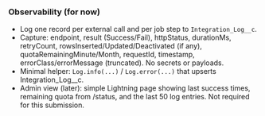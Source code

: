 

### Observability (for now)
- Log one record per external call and per job step to `Integration_Log__c`.
- Capture: endpoint, result (Success/Fail), httpStatus, durationMs, retryCount,
  rowsInserted/Updated/Deactivated (if any), quotaRemainingMinute/Month, requestId, timestamp,
  errorClass/errorMessage (truncated). No secrets or payloads.
- Minimal helper: `Log.info(...)` / `Log.error(...)` that upserts Integration_Log__c.
- Admin view (later): simple Lightning page showing last success times, remaining quota from /status,
  and the last 50 log entries. Not required for this submission.